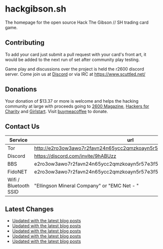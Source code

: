 # hackgibson.sh
The homepage for the open source Hack The Gibson // SH trading card game.


## Contributing

To add your card just submit a pull request with your card's front art, it would be added to the next run of set after community play testing.

Game play and discussions over the project is held the r2600 discord server. Come join us at [Discord](https://discord.com/invite/9hABUzz) or via IRC at https://www.scuttled.net/


## Donations

Your donation of $13.37 or more is welcome and helps the hacking community at large with proceeds going to [2600 Magazine](https://2600.com/), [Hackers for Charity](https://hackersforcharity.org) and [Girlstart](https://girlstart.org).  Visit [buymeacoffee](https://www.buymeacoffee.com/hackgibson.sh) to donate.


## Contact Us

Service | url
-|-
Tor | http://e2ro3ow3awo7r2favn24n65ycc2qmzkoayn5r57e3f56nvjwdcgg32ad.onion
Discord | https://discord.com/invite/9hABUzz
BBS | e2ro3ow3awo7r2favn24n65ycc2qmzkoayn5r57e3f56nvjwdcgg32ad.onion:23
FidoNET | e2ro3ow3awo7r2favn24n65ycc2qmzkoayn5r57e3f56nvjwdcgg32ad.onion:24554
Wifi / Bluetooth SSID | "Ellingson Mineral Company" or "EMC Net - <fidonet address>"

## Latest Changes
<!-- BLOG-POST-LIST:START -->
- [Updated with the latest blog posts](https://github.com/DFW2600/hackgibson.sh/commit/bfa44444f0e22504aabdf3c86efe7f4991c9f38b)
- [Updated with the latest blog posts](https://github.com/DFW2600/hackgibson.sh/commit/f93e553d06dea16c4ff4e44ab990edfde7bb8217)
- [Updated with the latest blog posts](https://github.com/DFW2600/hackgibson.sh/commit/8f9a40f170db12264ca7bb7b9720b3b71d05501c)
- [Updated with the latest blog posts](https://github.com/DFW2600/hackgibson.sh/commit/58ef4487dd026142fab814fc7d6692344ed2aa14)
- [Updated with the latest blog posts](https://github.com/DFW2600/hackgibson.sh/commit/47eb5140d4af9bf89a83f29507f18e8327d0f924)
<!-- BLOG-POST-LIST:END -->
